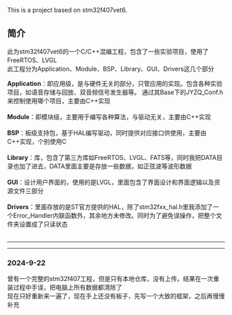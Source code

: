    This is a project based on stm32f407vet6. <br>


## 简介
   此为stm32f407vet6的一个C/C++混编工程，包含了一些实验项目，使用了FreeRTOS、LVGL <br>
此工程分为Application、Module、BSP、Library、GUI、Drivers这几个部分

**Application**：即应用级，是与硬件无关的部分，只管应用的实现。包含各种实验项目，如语音存储与回放、双音频信号发生器等。
通过其Base下的JYZQ_Conf.h来控制使用哪个项目，主要由C++实现  <br><br>
**Module**：即模块级，主要用于编写各种算法，与驱动无关，主要由C++实现  <br><br>
**BSP**：板级支持包，基于HAL编写驱动，同时提供对应接口供使用，主要由C++实现，个别使用C  <br><br>
**Library**：库，包含了第三方库如FreeRTOS、LVGL、FATS等，同时我把DATA目录也加了进去，DATA里面主要是存放一些数据，如正弦波等波形数据  <br><br>
**GUI**：设计用户界面的，使用的是LVGL，里面包含了界面设计和界面逻辑以及资源文件三部分  <br><br>
**Drivers**：里面存放的是ST官方提供的HAL，除了stm32fxx_hal.h里我添加了一个Error_Handler内联函数外，其余地方未修改。同时为了避免误操作，把整个文件夹设置成了只读状态  <br><br>

------
______

### 2024-9-22
  曾有一个完整的stm32f407工程，但是只有本地仓库，没有上传。结果在一次重装过程中手误，把电脑上所有数据都清除了   <br>
  现在只好重新来一遍了，现在手上还没有板子，先写一个大致的框架，之后再慢慢补充
